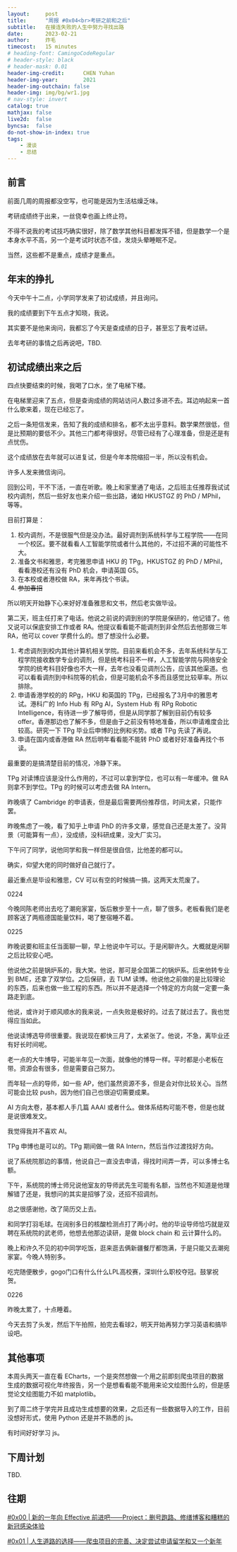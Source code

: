 ```yaml
---
layout:     post
title:      "周报 #0x04<br>考研之前和之后"
subtitle:   在接连失败的人生中努力寻找出路
date:       2023-02-21
author:     炸毛
timecost:   15 minutes
# heading-font: CamingoCodeRegular
# header-style: black
# header-mask: 0.01
header-img-credit:      CHEN Yuhan
header-img-year:        2021 
header-img-outchain: false
header-img: img/bg/wr1.jpg
# nav-style: invert
catalog: true
mathjax: false
live2d:  false
byncsa:  false
do-not-show-in-index: true
tags:
    - 漫谈
    - 总结
---
```


## 前言

前面几周的周报都没空写，也可能是因为生活枯燥乏味。

考研成绩终于出来，一丝侥幸也画上终止符。

不得不说我的考试技巧确实很好，除了数学其他科目都发挥不错，但是数学一个是本身水平不高，另一个是考试时状态不佳，发烧头晕睡眠不足。

当然，这些都不是重点，成绩才是重点。

## 年末的挣扎

今天中午十二点，小学同学发来了初试成绩，并且询问。

我的成绩要到下午五点才知晓，我说。

其实要不是他来询问，我都忘了今天是查成绩的日子，甚至忘了我考过研。

去年考研的事情之后再说吧，TBD.

## 初试成绩出来之后

四点快要结束的时候，我喝了口水，坐了电梯下楼。

在电梯里迎来了五点，但是查询成绩的网站访问人数过多进不去。耳边响起来一首什么歌来着，现在已经忘了。

之后一条短信发来，告知了我的成绩和排名，都不太出乎意料。数学果然很低，但是比预期的要低不少。其他三门都考得很好。尽管已经有了心理准备，但是还是有点忧伤。

这个成绩放在去年就可以进复试，但是今年本院缩招一半，所以没有机会。

许多人发来微信询问。

回到公司，干不下活，一直在听歌。晚上和家里通了电话，之后班主任推荐我试试校内调剂，然后一些好友也来介绍一些出路，诸如 HKUSTGZ 的 PhD / MPhil，等等。

目前打算是：

1. 校内调剂，不是很服气但是没办法。最好调剂到系统科学与工程学院——在同一个校区。要不就看看人工智能学院或者什么其他的，不过招不满的可能性不大。
2. 准备文书和雅思，考完雅思申请 HKU 的 TPg，HKUSTGZ 的 PhD / MPhil，看看港校还有没有 PhD 机会，申请英国 G5。
3. 在本校或者港校做 RA，来年再找个书读。
4. ~~参加春招~~

所以明天开始静下心来好好准备雅思和文书，然后老实做毕设。

第二天，班主任打来了电话。他说之前说的调到别的学院是保研的，他记错了。他又说可以保底安排工作或者 RA。他提议看看能不能调剂到非全然后去他那做三年 RA，他可以 cover 学费什么的。想了想没什么必要。

1. 考虑调剂到校内其他计算机相关学院。目前来看机会不多，去年系统科学与工程学院接收数学专业的调剂，但是统考科目不一样，人工智能学院与网络安全学院的统考科目好像也不大一样，去年也没看见调剂公告，应该其他渠道。也可以看看调剂到中科院等的机会，但是可能机会不多而且感觉比较草率。所以排除。
2. 申请香港学校的的 RPg，HKU 和英国的 TPg，已经报名了3月中的雅思考试。港科广的 Info Hub 有 RPg AI，System Hub 有 RPg Robotic Intelligence，有待进一步了解导师，但是从同学那了解到目前仍有较多 offer。香港那边也了解不多，但是由于之前没有特地准备，所以申请难度会比较高。研究一下 TPg 毕业后申博的比例和劣势。或者 TPg 先读了再说。
3. 申请在国内或香港做 RA 然后明年看看能不能转 PhD 或者好好准备再找个书读。

最重要的是搞清楚目前的情况，冷静下来。

TPg 对读博应该是没什么作用的，不过可以拿到学位，也可以有一年缓冲。做 RA 则拿不到学位。TPg 的时候可以考虑去做 RA Intern。

昨晚填了 Cambridge 的申请表，但是最后需要两份推荐信，时间太紧，只能作罢。

昨晚焦虑了一晚，看了知乎上申请 PhD 的许多文章，感觉自己还是太差了。没背景（可能算有一点），没成绩，没科研成果，没大厂实习。

下午问了同学，说他同学和我一样但是很自信，比他差的都可以。

确实，仰望大佬的同时做好自己就行了。

最近重点是毕设和雅思，CV 可以有空的时候搞一搞，这两天太荒废了。

0224

今晚同陈老师出去吃了潮宛家宴，饭后散步至十一点，聊了很多。老板看我们是老顾客送了两瓶德国能量饮料，喝了整宿睡不着。

0225

昨晚说要和班主任当面聊一聊，早上他说中午可以。于是闲聊许久。大概就是闲聊之后比较安心吧。

他说他之前是锅炉系的，我大笑。他说，那可是全国第二的锅炉系。后来他转专业到 BME，还拿了双学位。之后保研，去 TUM 读博。他说他之前做的是比较理论的东西，后来也做一些工程的东西。所以并不是选择一个特定的方向就一定要一条路走到底。

他说，或许对于顺风顺水的我来说，一点失败是极好的。过去了就过去了。我也觉得应当如此。

他说读博选导师很重要。我说现在都快三月了，太紧张了。他说，不急，离毕业还有好长时间呢。

老一点的大牛博导，可能半年见一次面，就像他的博导一样。平时都是小老板在带。资源会有很多，但是需要自己努力。

而年轻一点的导师，如一些 AP，他们虽然资源不多，但是会对你比较关心。当然可能会比较 push，因为他们自己也很迫切需要成果。

AI 方向太卷，基本都人手几篇 AAAI 或者什么。做体系结构可能不卷，但是也就是说很难发文。

我觉得我并不喜欢 AI。

TPg 申博也是可以的。TPg 期间做一做 RA Intern，然后当作过渡找好方向。

说了系统院那边的事情，他说自己一直没去申请，得找时间弄一弄，可以多博士名额。

下午，系统院的博士师兄说他室友的导师武先生可能有名额，当然也不知道是他理解错了还是，我想问的其实是招够了没，还招不招调剂。

总之很感谢他，改了简历交上去。

和同学打羽毛球。在阔别多日的核酸检测点打了两小时。他的毕设导师恰巧就是双聘在系统院的武老师，他想去他那边读研，是做 block chain 和 云计算什么的。

晚上和许久不见的初中同学吃饭，逛来逛去俩新疆餐厅都饱满，于是只能又去潮宛家宴。今晚人特别多。

吃完随便散步，gogo门口有什么什么LPL高校赛，深圳什么职校夺冠。鼓掌祝贺。

0226

昨晚太累了，十点睡着。

今天去剪了头发，然后下午拍照，拍完去看球2，明天开始再努力学习英语和搞毕设吧。

## 其他事项

本周头两天一直在看 ECharts，一个是突然想做一个用之前即刻爬虫项目的数据生成的数据可视化年终报告，另一个是想看看能不能用来论文绘图什么的，但是感觉论文绘图能力不如 matplotlib。

到了周二终于学完并且成功生成想要的效果，之后还有一些数据导入的工作，目前没想好形式，使用 Python 还是并不熟悉的 js。

有时间好好学习 js。

## 下周计划

TBD.

## 往期

[#0x00 | 新的一年向 Effective 前进吧——Project：删号跑路、修缮博客和糟糕的新冠感染体验](https://lzzmm.github.io/2023/01/16/weekly-review-1/)

[#0x01 | 人生道路的选择——爬虫项目的完善、决定尝试申请留学和又一个新年](https://lzzmm.github.io/2023/02/05/weekly-review-2/)
